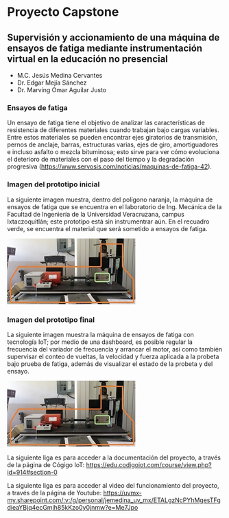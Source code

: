 # Proyecto Capstone
## Supervisión y accionamiento de una máquina de ensayos de fatiga mediante instrumentación virtual en la educación no presencial
* M.C. Jesús Medina Cervantes
* Dr. Edgar Mejía Sánchez
* Dr. Marving Omar Aguilar Justo


### Ensayos de fatiga
Un ensayo de fatiga tiene el objetivo de analizar las características de resistencia de diferentes materiales cuando trabajan bajo cargas variables. Entre estos materiales se pueden encontrar ejes giratorios de transmisión, pernos de anclaje, barras, estructuras varias, ejes de giro, amortiguadores e incluso asfalto o mezcla bituminosa; esto sirve para ver cómo evoluciona el deterioro de materiales con el paso del tiempo y la degradación progresiva (https://www.servosis.com/noticias/maquinas-de-fatiga-42).

### Imagen del prototipo inicial
La siguiente imagen muestra, dentro del polígono naranja, la máquina de ensayos de fatiga que se encuentra en el laboratorio de Ing. Mecánica de la Facultad de Ingeniería de la Universidad Veracruzana, campus Ixtaczoquitlán; este prototipo está sin instrumentrar aún. En el recuadro verde, se encuentra el material que será sometido a ensayos de fatiga.

![Prototipo INICIAL](https://github.com/MarvingOmarUV2021/LabVirMaqFat/blob/main/Prototipo_Ver01.jpg?raw=true "Prototipo INICIAL")

### Imagen del prototipo final
La siguiente imagen muestra la máquina de ensayos de fatiga con tecnología IoT; por medio de una dashboard, es posible regular la frecuencia del variador de frecuencia y arrancar el motor, así como también supervisar el conteo de vueltas, la velocidad y fuerza aplicada a la probeta bajo prueba  de fatiga, además de visualizar el estado de la probeta y del ensayo.

![Prototipo FINAL](https://github.com/MarvingOmarUV2021/LabVirMaqFat/blob/main/Prototipo_Ver01.jpg?raw=true "Prototipo FINAL")

La siguiente liga es para acceder a la documentación del proyecto, a través de la página de Cógigo IoT:
https://edu.codigoiot.com/course/view.php?id=914#section-0

La siguiente liga es para acceder al video del funcionamiento del proyecto, a través de la página de Youtube:
https://uvmx-my.sharepoint.com/:v:/g/personal/jemedina_uv_mx/ETALgzNcPYhMgesTFgdieaYBjq4ecGmjh85kKzo0y0jnmw?e=Me7Jpo
